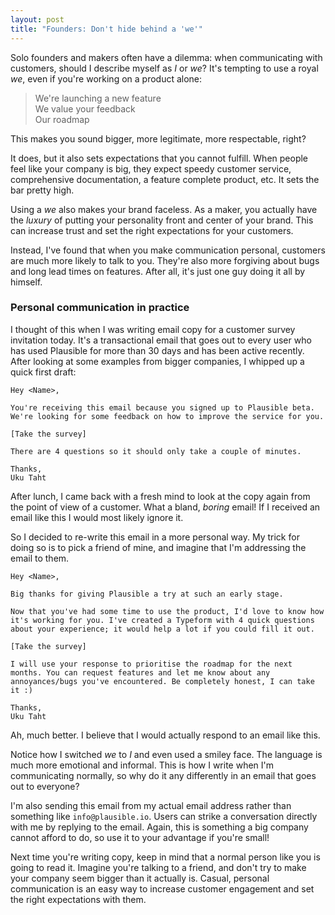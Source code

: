 ```yaml
---
layout: post
title: "Founders: Don't hide behind a 'we'"
---
```


Solo founders and makers often have a dilemma: when communicating with customers, should I describe myself
as _I_ or _we_? It's tempting to use a royal _we_, even if you're working on a product alone:

> We're launching a new feature<br />
> We value your feedback<br/>
> Our roadmap<br/>

This makes you sound bigger, more legitimate, more respectable, right?

It does, but it also sets expectations that you cannot fulfill. When people feel like your company is big, they expect speedy customer service, comprehensive documentation, a feature complete product, etc. It sets the bar pretty high.

Using a _we_ also makes your brand faceless. As a maker,
you actually have the _luxury_ of putting your personality
front and center of your brand. This can increase trust and set the right expectations for your customers.

Instead, I've found that when you make communication personal, customers are much more likely to talk to
you. They're also more forgiving about bugs and long lead times on features.
After all, it's just one guy doing it all by himself.

### Personal communication in practice

I thought of this when I was writing email copy for a customer survey invitation today. It's a
transactional email that goes out to every user who has used Plausible for more than 30 days
and has been active recently. After looking at some examples from bigger companies,
I whipped up a quick first draft:

```
Hey <Name>,

You're receiving this email because you signed up to Plausible beta. We're looking for some feedback on how to improve the service for you.

[Take the survey]

There are 4 questions so it should only take a couple of minutes.

Thanks,
Uku Taht
```

After lunch, I came back with a fresh mind to look at the copy again from the point of view of a customer. What a bland, _boring_ email!  If I received an email like this I would most likely ignore it.

So I decided to re-write this email in a more personal way. My trick for doing
so is to pick a friend of mine, and imagine that I'm addressing the email to them.
```
Hey <Name>,

Big thanks for giving Plausible a try at such an early stage.

Now that you've had some time to use the product, I'd love to know how it's working for you. I've created a Typeform with 4 quick questions about your experience; it would help a lot if you could fill it out.

[Take the survey]

I will use your response to prioritise the roadmap for the next months. You can request features and let me know about any annoyances/bugs you've encountered. Be completely honest, I can take it :)

Thanks,
Uku Taht
```

Ah, much better. I believe that I would actually respond to an email like this.

Notice how I switched _we_ to _I_ and even used a smiley face. The language is much more emotional and informal.
This is how I write when I'm communicating normally,
so why do it any differently in an email that goes out to everyone?

I'm also sending this email from my actual email address rather than something like `info@plausible.io`.
Users can strike a conversation directly with me by replying to the email. Again,
this is something a big company cannot afford to do, so use it to your advantage if you're small!

Next time you're writing copy, keep in mind that a normal person like you is going to read it. Imagine you're talking to a friend,
and don't try to make your company seem bigger than it actually is. Casual, personal communication is an easy way to increase customer
engagement and set the right expectations with them.
